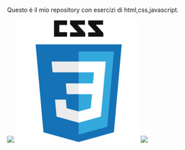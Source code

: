 Questo è il mio repository con esercizi di html,css,javascript.

<img src=https://static.vecteezy.com/ti/vettori-gratis/p1/13313458-html-icona-3d-interpretazione-illustrazione-vettoriale.jpg widht="200" weight="250">

<img src=https://raw.githubusercontent.com/github/explore/80688e429a7d4ef2fca1e82350fe8e3517d3494d/topics/css/css.png widht="250" weight="300">

<img src=https://glue-labs.com/wp-content/uploads/2019/06/2-1.png widht="250" weight="300">
